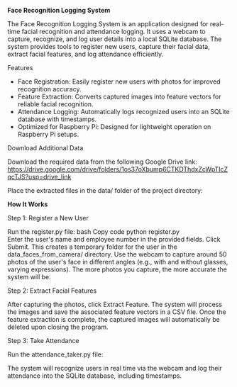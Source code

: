 **Face Recognition Logging System**

The Face Recognition Logging System is an application designed for real-time facial recognition and attendance logging. It uses a webcam to capture, recognize, and log user details into a local SQLite database. The system provides tools to register new users, capture their facial data, extract facial features, and log attendance efficiently.


Features
- Face Registration: Easily register new users with photos for improved recognition accuracy.
- Feature Extraction: Converts captured images into feature vectors for reliable facial recognition.
- Attendance Logging: Automatically logs recognized users into an SQLite database with timestamps.
- Optimized for Raspberry Pi: Designed for lightweight operation on Raspberry Pi setups.


Download Additional Data

Download the required data from the following Google Drive link:
https://drive.google.com/drive/folders/1os37oXbump6CTKDThdxZcWpTIcZqcTJS?usp=drive_link

Place the extracted files in the data/ folder of the project directory:


**How It Works**

Step 1: Register a New User

Run the register.py file:
bash
Copy code
python register.py  
Enter the user's name and employee number in the provided fields.
Click Submit.
This creates a temporary folder for the user in the data_faces_from_camera/ directory.
Use the webcam to capture around 50 photos of the user's face in different angles (e.g., with and without glasses, varying expressions).
The more photos you capture, the more accurate the system will be.

Step 2: Extract Facial Features

After capturing the photos, click Extract Feature.
The system will process the images and save the associated feature vectors in a CSV file.
Once the feature extraction is complete, the captured images will automatically be deleted upon closing the program.

Step 3: Take Attendance

Run the attendance_taker.py file:
 
The system will recognize users in real time via the webcam and log their attendance into the SQLite database, including timestamps.
